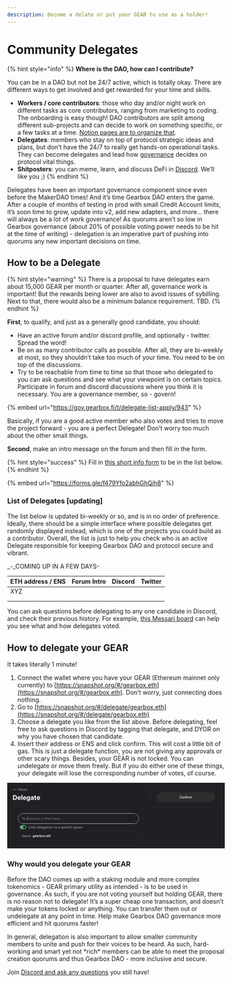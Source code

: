 ```yaml
---
description: Become a delate or put your GEAR to use as a holder!
---
```


# Community Delegates

{% hint style="info" %}
**Where is the DAO, how can I contribute?**

You can be in a DAO but not be 24/7 active, which is totally okay. There are different ways to get involved and get rewarded for your time and skills.&#x20;

* **Workers / core contributors**: those who day and/or night work on different tasks as core contributors, ranging from marketing to coding. The onboarding is easy though! DAO contributors are split among different sub-projects and can decide to work on something specific, or a few tasks at a time. [Notion pages are to organize that](https://gearboxprotocol.notion.site/Gearbox-DAO-23966f122ae4421492819242b30a0e7a).&#x20;
* **Delegates**: members who stay on top of protocol strategic ideas and plans, but don’t have the 24/7 to really get hands-on operational tasks. They can become delegates and lead how [governance](setup/) decides on protocol vital things.&#x20;
* **Shitposters**: you can meme, learn, and discuss DeFi in [Discord](https://discord.com/invite/gearbox). We’ll like you ;)
{% endhint %}

Delegates have been an important governance component since even before the MakerDAO times! And it’s time Gearbox DAO enters the game. After a couple of months of testing in prod with small Credit Account limits, it’s soon time to grow, update into v2, add new adapters, and more… there will always be a lot of work governance! As quorums aren’t so low in Gearbox governance (about 20% of possible voting power needs to be hit at the time of writing) - delegation is an imperative part of pushing into quorums any new important decisions on time.

## How to be a Delegate

{% hint style="warning" %}
There is a proposal to have delegates earn about 15,000 GEAR per month or quarter. After all, governance work is important! But the rewards being lower are also to avoid issues of sybilling. Next to that, there would also be a minimum balance requirement. TBD.
{% endhint %}

**First**, to qualify, and just as a generally good candidate, you should:

* Have an active forum and/or discord profile, and optionally - twitter. Spread the word!&#x20;
* Be on as many contributor calls as possible. After all, they are bi-weekly at most, so they shouldn’t take too much of your time. You need to be on top of the discussions.
* Try to be reachable from time to time so that those who delegated to you can ask questions and see what your viewpoint is on certain topics. Participate in forum and discord discussions where you think it is necessary. You are a governance member, so - govern!

{% embed url="https://gov.gearbox.fi/t/delegate-list-apply/943" %}

Basically, if you are a good active member who also votes and tries to move the project forward - you are a perfect Delegate! Don’t worry too much about the other small things.

**Second**, make an intro message on the forum and then fill in the form.

{% hint style="success" %}
Fill in [this short info form](https://forms.gle/zRiXZXivdKDvFz3C9) to be in the list below.
{% endhint %}

{% embed url="https://forms.gle/f479Yfo2abhGhQih8" %}

### List of Delegates \[updating]

The list below is updated bi-weekly or so, and is in no order of preference. Ideally, there should be a simple interface where possible delegates get randomly displayed instead, which is one of the projects you could build as a contributor. Overall, the list is just to help you check who is an active Delegate responsible for keeping Gearbox DAO and protocol secure and vibrant.

_-_COMING UP IN A FEW DAYS-

| ETH address / ENS | Forum Intro | Discord | Twitter |
| ----------------- | ----------- | ------- | ------- |
| XYZ               |             |         |         |
|                   |             |         |         |
|                   |             |         |         |

You can ask questions before delegating to any one candidate in Discord, and check their previous history. For example, [this Messari board](https://messari.io/asset/gearbox) can help you see what and how delegates voted.

## How to delegate your GEAR

It takes literally 1 minute!

1. Connect the wallet where you have your GEAR (Ethereum mainnet only currently) to [https://snapshot.org/#/gearbox.eth](https://snapshot.org/#/gearbox.eth). Don’t worry, just connecting does nothing.&#x20;
2. Go to [https://snapshot.org/#/delegate/gearbox.eth](https://snapshot.org/#/delegate/gearbox.eth)
3. Choose a delegate you like from the list above. Before delegating, feel free to ask questions in Discord by tagging that delegate, and DYOR on why you have chosen that candidate.&#x20;
4. Insert their address or ENS and click confirm. This will cost a little bit of gas. This is just a delegate function, you are not giving any approvals or other scary things. Besides, your GEAR is not locked. You can undelegate or move them freely. But if you do either one of these things, your delegate will lose the corresponding number of votes, of course.

![](<../.gitbook/assets/Screenshot 2022-03-24 at 12.40.09.png>)

### Why would you delegate your GEAR

Before the DAO comes up with a staking module and more complex tokenomics - GEAR primary utility as intended - is to be used in governance. As such, if you are not voting yourself but holding GEAR, there is no reason not to delegate! It’s a super cheap one transaction, and doesn’t make your tokens locked or anything. You can transfer them out or undelegate at any point in time. Help make Gearbox DAO governance more efficient and hit quorums faster!

In general, delegation is also important to allow smaller community members to unite and push for their voices to be heard. As such, hard-working and smart yet not \*rich\* members can be able to meet the proposal creation quorums and thus Gearbox DAO - more inclusive and secure.

Join [Discord and ask any questions](https://discord.com/invite/gearbox) you still have!
